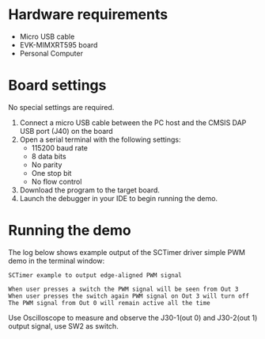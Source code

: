 Hardware requirements
=====================
- Micro USB cable
- EVK-MIMXRT595 board
- Personal Computer

Board settings
============
No special settings are required.

1.  Connect a micro USB cable between the PC host and the CMSIS DAP USB port (J40) on the board
2.  Open a serial terminal with the following settings:
    - 115200 baud rate
    - 8 data bits
    - No parity
    - One stop bit
    - No flow control
3.  Download the program to the target board.
4.  Launch the debugger in your IDE to begin running the demo.

Running the demo
================
The log below shows example output of the SCTimer driver simple PWM demo in the terminal window:
~~~~~~~~~~~~~~~~~~~~~~~~~~~~~~~~~~~
SCTimer example to output edge-aligned PWM signal

When user presses a switch the PWM signal will be seen from Out 3
When user presses the switch again PWM signal on Out 3 will turn off
The PWM signal from Out 0 will remain active all the time
~~~~~~~~~~~~~~~~~~~~~~~~~~~~~~~~~~~
Use Oscilloscope to measure and observe the J30-1(out 0) and J30-2(out 1) output signal, use SW2 as switch.